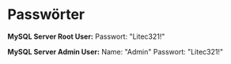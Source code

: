 # Passwörter

**MySQL Server Root User:** 
Passwort: "Litec321!"

**MySQL Server Admin User:**
Name: "Admin"
Passwort: "Litec321!"
